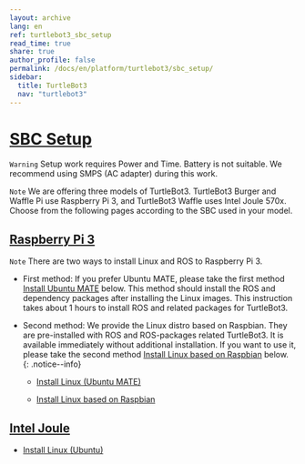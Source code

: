 ```yaml
---
layout: archive
lang: en
ref: turtlebot3_sbc_setup
read_time: true
share: true
author_profile: false
permalink: /docs/en/platform/turtlebot3/sbc_setup/
sidebar:
  title: TurtleBot3
  nav: "turtlebot3"
---
```


<div style="counter-reset: h1 6"></div>

# [SBC Setup](#sbc-setup)

`Warning` Setup work requires Power and Time. Battery is not suitable. We recommend using SMPS (AC adapter) during this work.

`Note` We are offering three models of TurtleBot3. TurtleBot3 Burger and Waffle Pi use Raspberry Pi 3, and TurtleBot3 Waffle uses Intel Joule 570x. Choose from the following pages according to the SBC used in your model.

## [Raspberry Pi 3](#raspberry-pi-3)

`Note` There are two ways to install Linux and ROS to Raspberry Pi 3. 

- First method: If you prefer Ubuntu MATE, please take the first method [Install Ubuntu MATE](http://emanual.robotis.com/docs/en/platform/turtlebot3/raspberry_pi_3_setup/#install-linux-ubuntu-mate) below. This method should install the ROS and dependency packages after installing the Linux images. This instruction takes about 1 hours to install ROS and related packages for TurtleBot3.
- Second method: We provide the Linux distro based on Raspbian. They are pre-installed with ROS and ROS-packages related TurtleBot3. It is available immediately without additional installation. If you want to use it, please take the second method [Install Linux based on Raspbian](http://emanual.robotis.com/docs/en/platform/turtlebot3/raspberry_pi_3_setup/#install-linux-based-on-raspbian) below. 
{: .notice--info}

  - [Install Linux (Ubuntu MATE)](http://emanual.robotis.com/docs/en/platform/turtlebot3/raspberry_pi_3_setup/#install-linux-ubuntu-mate)

  - [Install Linux based on Raspbian](http://emanual.robotis.com/docs/en/platform/turtlebot3/raspberry_pi_3_setup/#install-linux-based-on-raspbian)

## [Intel Joule](#intel-joule)

  - [Install Linux (Ubuntu)](http://emanual.robotis.com/docs/en/platform/turtlebot3/joule_setup/#install-linux-ubuntu)